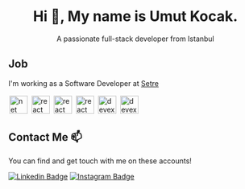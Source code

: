 ### <h1 align="center">Hi 👋, My name is Umut Kocak. </h1>

<p align="center">A passionate full-stack developer from Istanbul</p>


## Job

I'm working as a Software Developer at [Setre](http://setre.com.tr)

<p align="left">
    <img src="https://upload.wikimedia.org/wikipedia/commons/thumb/e/ee/.NET_Core_Logo.svg/1200px-.NET_Core_Logo.svg.png" alt="net core" style="margin: 2 2 2 2;" width="36" height="36"/>
  <img src="https://cdn.worldvectorlogo.com/logos/react.svg" alt="react" style="margin: 2 2 2 2;" width="36" height="36"/>   
    <img src="https://upload.wikimedia.org/wikipedia/commons/thumb/9/99/Unofficial_JavaScript_logo_2.svg/480px-Unofficial_JavaScript_logo_2.svg.png" alt="react" style="margin: 2 2 2 2;" width="36" height="36"/>   
  <img src="https://seeklogo.com/images/T/typescript-logo-B29A3F462D-seeklogo.com.png" alt="react" style="margin: 2 2 2 2;" width="36" height="36"/>   
      <img src="https://img.icons8.com/color/48/000000/microsoft-sql-server.png" alt="devexpress" style="margin: 2 2 2 2;"  width="36" height="36"/>

  <img src="https://www.nuget.org/profiles/devexpress/avatar?imageSize=512" alt="devexpress" style="margin: 2 2 2 2;"  width="36" height="36"/>
</p>

## Contact Me 📫

You can find and get touch with me on these accounts!

[![Linkedin Badge](https://img.shields.io/badge/umutkocak-follow%20on%20linkedin-blue?style=for-the-badge&logo=linkedin)](https://www.linkedin.com/in/umutkocak/)
[![Instagram Badge](https://img.shields.io/badge/umutkocak-follow%20on%20instagram-blue?style=for-the-badge&logo=instagram)](https://instagram.com/umutkocak15/)


